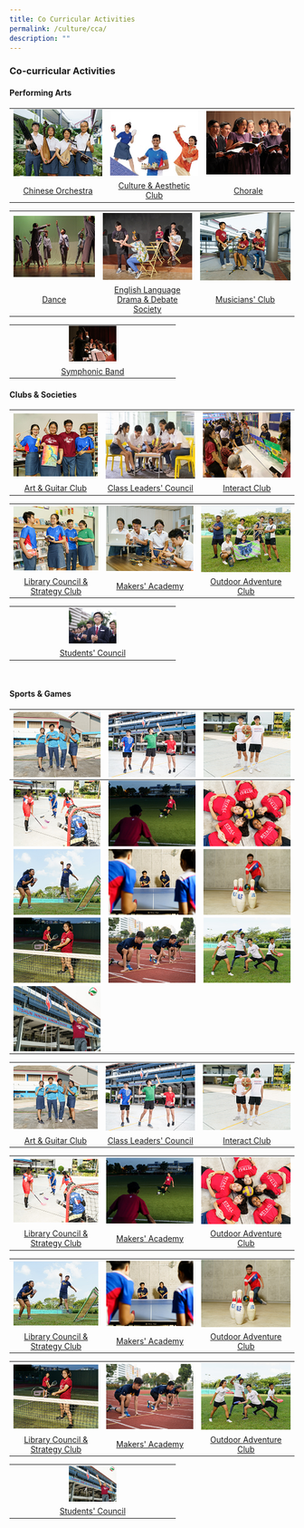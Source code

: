 ```yaml
---
title: Co Curricular Activities
permalink: /culture/cca/
description: ""
---
```

### **Co-curricular Activities** 
#### **Performing Arts**
<table>
	<tr>
    <td style= "text-align: center;">
			<a href="/culture/cca/performing-arts/chinese-orchestra/"><img src="/images/CCA/cca1.jpg"></a>
		</td>
		<td style= "text-align: center;">
			<a href="/culture/cca/performing-arts/culture-and-aesthetic-club/"><img src="/images/CCA/cca2.jpg"></a>
		</td>
    <td style= "text-align: center;">
			<a href="/culture/cca/performing-arts/chorale/"><img src="/images/CCA/cca3.jpg" ></a>
		</td>
	</tr>
		<tr>
    <td style= "text-align: center;">
			<a href="/culture/cca/performing-arts/chinese-orchestra/">Chinese Orchestra</a>
</td>
		<td style= "text-align: center;">			
			<a href="/culture/cca/performing-arts/culture-and-aesthetic-club/">Culture & Aesthetic Club</a>
</td>
    <td style= "text-align: center;">
			<a href="/culture/cca/performing-arts/chorale/">Chorale</a>
		</td>
	</tr>
</table>
<table>
	<tr>
    <td style= "text-align: center;">
			<a href="/culture/cca/performing-arts/dance/"><img src="/images/CCA/cca4.jpg"></a>
		</td>
		<td style= "text-align: center;">
			<a href="/culture/cca/performing-arts/eldds/"><img src="/images/CCA/cca5.jpg"></a>
		</td>
    <td style= "text-align: center;">
			<a href="/culture/cca/performing-arts/musicians-club/"><img src="/images/CCA/cca6.jpg"></a>
		</td>
	</tr>
		<tr>
    <td style= "text-align: center;">
			<a href="/culture/cca/performing-arts/dance/">Dance</a>
</td>
		<td style= "text-align: center;">			
			<a href="/culture/cca/performing-arts/eldds/">English Language Drama & Debate Society</a>
</td>
    <td style= "text-align: center;">
			<a href="/culture/cca/performing-arts/musicians-club/">Musicians' Club</a>
		</td>
	</tr>
</table>
<table>
	<tr>
    <td style= "text-align: center;">
			<a href="/culture/cca/performing-arts/symphonic-band/"><img style="width:30%" src="/images/CCA/cca7.jpg"></a>
		</td>
	</tr>
		<tr>
    <td style= "text-align: center;">
			<a href="/culture/cca/performing-arts/symphonic-band/">Symphonic Band</a>
		</td>
	</tr>
</table>

#### **Clubs & Societies**
<table>
	<tr>
    <td style= "text-align: center;">
			<a href="/culture/cca/clubs-and-societies/art-and-guitar/club/"><img src="/images/CCA/cca8.jpg"></a>
		</td>
		<td style= "text-align: center;">
			<a href="/culture/cca/clubs-and-societies/class-leaders-council/"><img src="/images/CCA/cca9.jpg"></a>
		</td>
    <td style= "text-align: center;">
			<a href="/culture/cca/clubs-and-societies/interact-club/"><img src="/images/CCA/cca10.jpg" ></a>
		</td>
	</tr>
		<tr>
    <td style= "text-align: center;">
			<a href="/culture/cca/clubs-and-societies/art-and-guitar/club/">Art & Guitar Club</a>
</td>
		<td style= "text-align: center;">			
			<a href="/culture/cca/clubs-and-societies/class-leaders-council/">Class Leaders' Council</a>
</td>
    <td style= "text-align: center;">
			<a href="/culture/cca/clubs-and-societies/interact-club/">Interact Club</a>
		</td>
	</tr>
</table>
<table>
	<tr>
    <td style= "text-align: center;">
			<a href="/culture/cca/clubs-and-societies/library-council-and-strategy-club/"><img src="/images/CCA/cca11.jpg"></a>
		</td>
		<td style= "text-align: center;">
			<a href="/culture/cca/clubs-and-societies/makers-academy/"><img src="/images/CCA/cca12.jpg"></a>
		</td>
    <td style= "text-align: center;">
			<a href="/culture/cca/clubs-and-societies/outdoor-adventure-club/"><img src="/images/CCA/cca13.jpg"></a>
		</td>
	</tr>
		<tr>
    <td style= "text-align: center;">
			<a href="/culture/cca/clubs-and-societies/library-council-and-strategy-club/">Library Council & Strategy Club</a>
</td>
		<td style= "text-align: center;">			
			<a href="/culture/cca/clubs-and-societies/makers-academy/">Makers' Academy</a>
</td>
    <td style= "text-align: center;">
			<a href="/culture/cca/clubs-and-societies/outdoor-adventure-club/">Outdoor Adventure Club</a>
		</td>
	</tr>
</table>
<table>
	<tr>
    <td style= "text-align: center;">
			<a href="/culture/cca/clubs-and-societies/students-council/"><img style="width:30%" src="/images/CCA/cca14.jpg"></a>
		</td>
	</tr>
		<tr>
    <td style= "text-align: center;">
			<a href="/culture/cca/clubs-and-societies/students-council/">Students' Council</a>
		</td>
	</tr>
</table>
<br clear="left" />

#### **Sports & Games**

| <a href="/culture/cca/sports-and-games/air-weapons/"><img src="/images/CCA/cca15.jpg" align = "center"></a> | <a href="/culture/cca/sports-and-games/badminton/"><img src="/images/CCA/cca16.jpg" align = "center"></a> | <a href="/culture/cca/sports-and-games/basketball/"><img src="/images/CCA/cca17.jpg" align = "center"></a> |
| --------   | --------     | --------    |
| <a href="/culture/cca/sports-and-games/floorball/"><img src="/images/CCA/cca18.jpg" align = "center"></a> | <a href="/culture/cca/sports-and-games/football/"><img src="/images/CCA/cca19.jpg" align = "center"></a> | <a href="/culture/cca/sports-and-games/netball/"><img src="/images/CCA/cca20.jpg" align = "center"></a>|
| <a href="/culture/cca/sports-and-games/modular-sports/"><img src="/images/CCA/cca21.jpg" align = "center"></a> | <a href="/culture/cca/sports-and-games/table-tennis/"><img src="/images/CCA/cca22.jpg" align = "center"></a> | <a href="/culture/cca/sports-and-games/tenpin-bowling/"><img src="/images/CCA/cca23.jpg" align = "center"></a> |
| <a href="/culture/cca/sports-and-games/tennis/"><img src="/images/CCA/cca24.jpg" align = "center"></a> | <a href="/culture/cca/sports-and-games/track-and-field/"><img src="/images/CCA/cca25.jpg" align = "center"></a> | <a href="/culture/cca/sports-and-games/ultimate-frisbee/"><img src="/images/CCA/cca26.jpg" align = "center"></a> |
| <a href="/culture/cca/sports-and-games/volleyball/"><img src="/images/CCA/cca27.jpg" align = "center"></a> |               |               |

<table>
	<tr>
    <td style= "text-align: center;">
			<a href="/culture/cca/sports-and-games/art-and-guitar/club/"><img src="/images/CCA/cca15.jpg"></a>
		</td>
		<td style= "text-align: center;">
			<a href="/culture/cca/sports-and-games/class-leaders-council/"><img src="/images/CCA/cca16.jpg"></a>
		</td>
    <td style= "text-align: center;">
			<a href="/culture/cca/sports-and-games/interact-club/"><img src="/images/CCA/cca17.jpg" ></a>
		</td>
	</tr>
		<tr>
    <td style= "text-align: center;">
			<a href="/culture/cca/sports-and-games/art-and-guitar/club/">Art & Guitar Club</a>
</td>
		<td style= "text-align: center;">			
			<a href="/culture/cca/sports-and-games/class-leaders-council/">Class Leaders' Council</a>
</td>
    <td style= "text-align: center;">
			<a href="/culture/cca/sports-and-games/interact-club/">Interact Club</a>
		</td>
	</tr>
</table>
<table>
	<tr>
    <td style= "text-align: center;">
			<a href="/culture/cca/sports-and-games/library-council-and-strategy-club/"><img src="/images/CCA/cca18.jpg"></a>
		</td>
		<td style= "text-align: center;">
			<a href="/culture/cca/sports-and-games/makers-academy/"><img src="/images/CCA/cca19.jpg"></a>
		</td>
    <td style= "text-align: center;">
			<a href="/culture/cca/sports-and-games/outdoor-adventure-club/"><img src="/images/CCA/cca20.jpg"></a>
		</td>
	</tr>
		<tr>
    <td style= "text-align: center;">
			<a href="/culture/cca/sports-and-games/library-council-and-strategy-club/">Library Council & Strategy Club</a>
</td>
		<td style= "text-align: center;">			
			<a href="/culture/cca/sports-and-games/makers-academy/">Makers' Academy</a>
</td>
    <td style= "text-align: center;">
			<a href="/culture/cca/sports-and-games/outdoor-adventure-club/">Outdoor Adventure Club</a>
		</td>
	</tr>
</table>
<table>
	<tr>
    <td style= "text-align: center;">
			<a href="/culture/cca/sports-and-games/library-council-and-strategy-club/"><img src="/images/CCA/cca21.jpg"></a>
		</td>
		<td style= "text-align: center;">
			<a href="/culture/cca/sports-and-games/makers-academy/"><img src="/images/CCA/cca22.jpg"></a>
		</td>
    <td style= "text-align: center;">
			<a href="/culture/cca/sports-and-games/outdoor-adventure-club/"><img src="/images/CCA/cca23.jpg"></a>
		</td>
	</tr>
		<tr>
    <td style= "text-align: center;">
			<a href="/culture/cca/sports-and-games/library-council-and-strategy-club/">Library Council & Strategy Club</a>
</td>
		<td style= "text-align: center;">			
			<a href="/culture/cca/sports-and-games/makers-academy/">Makers' Academy</a>
</td>
    <td style= "text-align: center;">
			<a href="/culture/cca/sports-and-games/outdoor-adventure-club/">Outdoor Adventure Club</a>
		</td>
	</tr>
</table>
<table>
	<tr>
    <td style= "text-align: center;">
			<a href="/culture/cca/sports-and-games/library-council-and-strategy-club/"><img src="/images/CCA/cca24.jpg"></a>
		</td>
		<td style= "text-align: center;">
			<a href="/culture/cca/sports-and-games/makers-academy/"><img src="/images/CCA/cca25.jpg"></a>
		</td>
    <td style= "text-align: center;">
			<a href="/culture/cca/sports-and-games/outdoor-adventure-club/"><img src="/images/CCA/cca26.jpg"></a>
		</td>
	</tr>
		<tr>
    <td style= "text-align: center;">
			<a href="/culture/cca/sports-and-games/library-council-and-strategy-club/">Library Council & Strategy Club</a>
</td>
		<td style= "text-align: center;">			
			<a href="/culture/cca/sports-and-games/makers-academy/">Makers' Academy</a>
</td>
    <td style= "text-align: center;">
			<a href="/culture/cca/sports-and-games/outdoor-adventure-club/">Outdoor Adventure Club</a>
		</td>
	</tr>
</table>
<table>
	<tr>
    <td style= "text-align: center;">
			<a href="/culture/cca/sports-and-games/students-council/"><img style="width:30%" src="/images/CCA/cca27.jpg"></a>
		</td>
	</tr>
		<tr>
    <td style= "text-align: center;">
			<a href="/culture/cca/sports-and-games/students-council/">Students' Council</a>
		</td>
	</tr>
</table>

